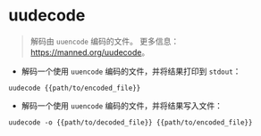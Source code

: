 # uudecode

> 解码由 `uuencode` 编码的文件。
> 更多信息： <https://manned.org/uudecode>。

- 解码一个使用 `uuencode` 编码的文件，并将结果打印到 `stdout`：

`uudecode {{path/to/encoded_file}}`

- 解码一个使用 `uuencode` 编码的文件，并将结果写入文件：

`uudecode -o {{path/to/decoded_file}} {{path/to/encoded_file}}`